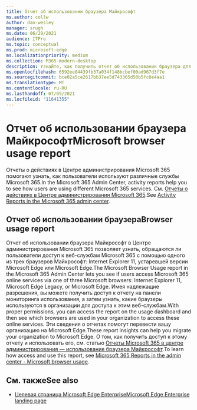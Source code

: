 ```yaml
---
title: Отчет об использовании браузера Майкрософт
ms.author: collw
author: dan-wesley
manager: srugh
ms.date: 06/29/2021
audience: ITPro
ms.topic: conceptual
ms.prod: microsoft-edge
ms.localizationpriority: medium
ms.collection: M365-modern-desktop
description: Узнайте, как получить отчет об использовании браузера для вашей организации.
ms.openlocfilehash: 6592ee04439fb37a034f148bcbef00ad967d3f7e
ms.sourcegitcommit: bce02a5ce2617bb37ee5d743365d50b5fc8e4aa1
ms.translationtype: MT
ms.contentlocale: ru-RU
ms.lasthandoff: 07/09/2021
ms.locfileid: "11641355"
---
```

# <a name="microsoft-browser-usage-report"></a><span data-ttu-id="31bca-103">Отчет об использовании браузера Майкрософт</span><span class="sxs-lookup"><span data-stu-id="31bca-103">Microsoft browser usage report</span></span>

<span data-ttu-id="31bca-104">Отчеты о действиях в Центре администрирования Microsoft 365 помогают узнать, как пользователи используют различные службы Microsoft 365.</span><span class="sxs-lookup"><span data-stu-id="31bca-104">In the Microsoft 365 Admin Center, activity reports help you to see how users are using different Microsoft 365 services.</span></span> <span data-ttu-id="31bca-105">См. [Отчеты о действиях в Центре администрирования Microsoft 365](/microsoft-365/admin/activity-reports/activity-reports?view=o365-worldwide).</span><span class="sxs-lookup"><span data-stu-id="31bca-105">See [Activity Reports in the Microsoft 365 admin center](/microsoft-365/admin/activity-reports/activity-reports?view=o365-worldwide).</span></span>

## <a name="browser-usage-report"></a><span data-ttu-id="31bca-106">Отчет об использовании браузера</span><span class="sxs-lookup"><span data-stu-id="31bca-106">Browser usage report</span></span>

<span data-ttu-id="31bca-107">Отчет об использовании браузера Майкрософт в Центре администрирования Microsoft 365 позволяет узнать, обращаются ли пользователи доступ к веб-службам Microsoft 365 с помощью одного из трех браузеров Майкрософт: Internet Explorer 11, устаревшей версии Microsoft Edge или Microsoft Edge.</span><span class="sxs-lookup"><span data-stu-id="31bca-107">The Microsoft Browser Usage report in the Microsoft 365 Admin Center lets you see if users access Microsoft 365 online services via one of three Microsoft browsers: Internet Explorer 11, Microsoft Edge Legacy, or Microsoft Edge.</span></span> <span data-ttu-id="31bca-108">Имея надлежащие разрешения, вы можете получить доступ к отчету на панели мониторинга использования, а затем узнать, какие браузеры используются в организации для доступа к этим веб-службам.</span><span class="sxs-lookup"><span data-stu-id="31bca-108">With proper permissions, you can access the report on the usage dashboard and then see which browsers are used in your organization to access these online services.</span></span> <span data-ttu-id="31bca-109">Эти сведения о отчетах помогут перевести вашу организацию на Microsoft Edge.</span><span class="sxs-lookup"><span data-stu-id="31bca-109">These report insights can help you migrate your organization to Microsoft Edge.</span></span> <span data-ttu-id="31bca-110">О том, как получить доступ к этому отчету и использовать его, см. статью [Отчеты Microsoft 365 в центре администрирования — использование браузера Майкрософт](/microsoft-365/admin/activity-reports/browser-usage-report?view=o365-worldwide).</span><span class="sxs-lookup"><span data-stu-id="31bca-110">To learn how access and use this report, see [Microsoft 365 Reports in the admin center - Microsoft browser usage](/microsoft-365/admin/activity-reports/browser-usage-report?view=o365-worldwide).</span></span>

## <a name="see-also"></a><span data-ttu-id="31bca-111">См. также</span><span class="sxs-lookup"><span data-stu-id="31bca-111">See also</span></span>

- [<span data-ttu-id="31bca-112">Целевая страница Microsoft Edge Enterprise</span><span class="sxs-lookup"><span data-stu-id="31bca-112">Microsoft Edge Enterprise landing page</span></span>](https://aka.ms/EdgeEnterprise)

